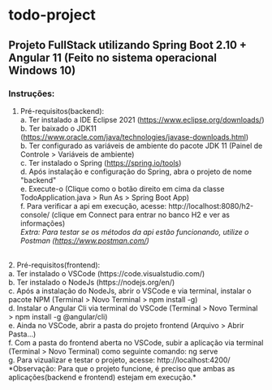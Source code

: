 # todo-project<br>
## Projeto FullStack utilizando Spring Boot 2.10 + Angular 11 (Feito no sistema operacional Windows 10)<br>
### Instruções:<br>
1. Pré-requisitos(backend):<br>
a. Ter instalado a IDE Eclipse 2021 (https://www.eclipse.org/downloads/)<br>
b. Ter baixado o JDK11 (https://www.oracle.com/java/technologies/javase-downloads.html)<br>
b. Ter configurado as variáveis de ambiente do pacote JDK 11 (Painel de Controle > Variáveis de ambiente)<br>
c. Ter instalado o Spring (https://spring.io/tools)<br>
d. Após instalação e configuração do Spring, abra o projeto de nome "backend"<br>
e. Execute-o (Clique como o botão direito em cima da classe TodoApplication.java > Run As > Spring Boot App)<br>
f. Para verificar a api em execução, acesse: http://localhost:8080/h2-console/ (clique em Connect para entrar no banco H2 e ver as informações)<br>
*Extra: Para testar se os métodos da api estão funcionando, utilize o Postman (https://www.postman.com/)*<br>
<br>
2. Pré-requisitos(frontend):<br>
a. Ter instalado o VSCode (https://code.visualstudio.com/)<br>
b. Ter instalado o NodeJs (https://nodejs.org/en/)<br>
c. Após a instalação do NodeJs, abrir o VSCode e via terminal, instalar o pacote NPM (Terminal > Novo Terminal > npm install -g)<br>
d. Instalar o Angular Cli via terminal do VSCode (Terminal > Novo Terminal > npm install -g @angular/cli)<br>
e. Ainda no VSCode, abrir a pasta do projeto frontend (Arquivo > Abrir Pasta...)<br>
f. Com a pasta do frontend aberta no VSCode, subir a aplicação via terminal (Terminal > Novo Terminal) como seguinte comando: ng serve<br>
g. Para vizualizar e testar o projeto, acesse: http://localhost:4200/<br>
*Observação: Para que o projeto funcione, é preciso que ambas as aplicações(backend e frontend) estejam em execução.*<br>
